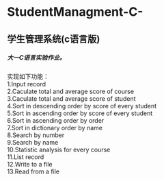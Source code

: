 # StudentManagment-C-
## 学生管理系统(c语言版)<br>
##### 大一C语言实验作业。<br>
实现如下功能：<br>
    1.Input record<br>
    2.Caculate total and average score of course<br>
    3.Caculate total and average score of student<br>
    4.Sort in descending order by score of every student<br>
    5.Sort in ascending order by score of every student<br>
    6.Sort in ascending order by order<br>
    7.Sort in dictionary order by name<br>
    8.Search by number<br>
    9.Search by name<br>
    10.Statistic analysis for every course<br>
    11.List record<br>
    12.Write to a file<br>
    13.Read from a file<br>
